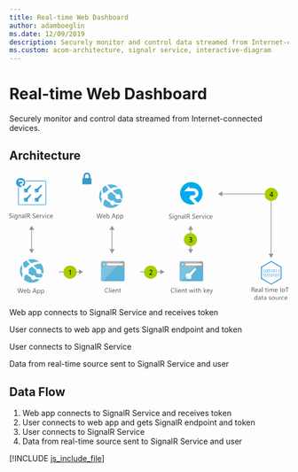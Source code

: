 ```yaml
---
title: Real-time Web Dashboard
author: adamboeglin
ms.date: 12/09/2019
description: Securely monitor and control data streamed from Internet-connected devices
ms.custom: acom-architecture, signalr service, interactive-diagram
---
```

# Real-time Web Dashboard

Securely monitor and control data streamed from Internet-connected devices.


## Architecture

<svg class="architecture-diagram" aria-labelledby="real-time-web-dashboard" height="271.56" viewbox="0 0 593.835 271.56" width="593.835" xmlns="https://www.w3.org/2000/svg" xmlns:xlink="https://www.w3.org/1999/xlink"><title id="real-time-web-dashboard">Real-time Web Dashboard</title><desc>Securely monitor and control data streamed from Internet-connected devices</desc><g data-name="Layer 2" id="Layer_2"><g data-name="Layer 1" id="Layer_1-2"><g><path d="M0,96.737V95.384a2.6,2.6,0,0,0,.557.369,4.528,4.528,0,0,0,.684.277,5.447,5.447,0,0,0,.721.174,4.027,4.027,0,0,0,.67.062,2.623,2.623,0,0,0,1.583-.393,1.476,1.476,0,0,0,.349-1.822,1.966,1.966,0,0,0-.482-.537,4.776,4.776,0,0,0-.728-.465q-.42-.222-.905-.468-.513-.26-.957-.526a4.127,4.127,0,0,1-.773-.588A2.449,2.449,0,0,1,.2,90.739,2.489,2.489,0,0,1,.307,88.62,2.524,2.524,0,0,1,1.08,87.8a3.489,3.489,0,0,1,1.09-.479,4.991,4.991,0,0,1,1.248-.157,4.775,4.775,0,0,1,2.111.349v1.292a3.828,3.828,0,0,0-2.229-.6,3.684,3.684,0,0,0-.752.079,2.125,2.125,0,0,0-.67.256A1.491,1.491,0,0,0,1.4,89a1.215,1.215,0,0,0-.184.684,1.4,1.4,0,0,0,.14.649,1.592,1.592,0,0,0,.413.5,4.1,4.1,0,0,0,.667.438q.393.212.905.465t1,.547a4.581,4.581,0,0,1,.828.636,2.848,2.848,0,0,1,.563.772,2.176,2.176,0,0,1,.208.971,2.459,2.459,0,0,1-.283,1.227,2.33,2.33,0,0,1-.766.817,3.341,3.341,0,0,1-1.111.455,6.091,6.091,0,0,1-1.326.14,5.469,5.469,0,0,1-.574-.038q-.341-.037-.7-.109a5.683,5.683,0,0,1-.673-.178A2.091,2.091,0,0,1,0,96.737Z" fill="#5b5b5b"></path><path d="M8.318,88.357a.708.708,0,0,1-.512-.205.692.692,0,0,1-.213-.52.72.72,0,0,1,.725-.731.724.724,0,0,1,.523.208.731.731,0,0,1,0,1.036A.72.72,0,0,1,8.318,88.357Zm.547,8.777H7.744v-7H8.865Z" fill="#5b5b5b"></path><path d="M17.109,96.573q0,3.855-3.691,3.855a4.959,4.959,0,0,1-2.27-.492V98.815a4.665,4.665,0,0,0,2.256.656q2.584,0,2.584-2.748v-.766h-.027a2.622,2.622,0,0,1-2.406,1.34,2.628,2.628,0,0,1-2.1-.933,3.728,3.728,0,0,1-.8-2.505,4.356,4.356,0,0,1,.858-2.837,2.866,2.866,0,0,1,2.349-1.053,2.28,2.28,0,0,1,2.1,1.135h.027v-.971h1.121Zm-1.121-2.6V92.937a2,2,0,0,0-.563-1.429,1.858,1.858,0,0,0-1.405-.595,1.948,1.948,0,0,0-1.627.755,3.374,3.374,0,0,0-.588,2.116,2.9,2.9,0,0,0,.564,1.87,1.822,1.822,0,0,0,1.494.7,1.95,1.95,0,0,0,1.534-.67A2.5,2.5,0,0,0,15.988,93.969Z" fill="#5b5b5b"></path><path d="M25.189,97.134H24.068V93.142q0-2.229-1.627-2.229a1.765,1.765,0,0,0-1.391.632,2.342,2.342,0,0,0-.551,1.6v3.992H19.379v-7H20.5V91.3h.027a2.528,2.528,0,0,1,2.3-1.326,2.144,2.144,0,0,1,1.758.742,3.306,3.306,0,0,1,.607,2.143Z" fill="#5b5b5b"></path><path d="M32.313,97.134H31.191V96.04h-.027A2.346,2.346,0,0,1,29.012,97.3a2.3,2.3,0,0,1-1.638-.554,1.917,1.917,0,0,1-.591-1.47q0-1.962,2.311-2.283l2.1-.294q0-1.784-1.441-1.784a3.444,3.444,0,0,0-2.283.861V90.626a4.335,4.335,0,0,1,2.379-.656q2.467,0,2.467,2.611Zm-1.121-3.541-1.687.232a2.736,2.736,0,0,0-1.176.386,1.113,1.113,0,0,0-.4.981,1.067,1.067,0,0,0,.365.837,1.415,1.415,0,0,0,.975.325,1.8,1.8,0,0,0,1.377-.584,2.088,2.088,0,0,0,.543-1.48Z" fill="#5b5b5b"></path><path d="M35.547,97.134H34.426V86.771h1.121Z" fill="#5b5b5b"></path><path d="M44.994,97.134H43.627l-1.641-2.748a6.081,6.081,0,0,0-.437-.653,2.518,2.518,0,0,0-.435-.441,1.507,1.507,0,0,0-.479-.25,1.971,1.971,0,0,0-.577-.079h-.943v4.17H37.967v-9.8h2.926a4.175,4.175,0,0,1,1.186.161,2.651,2.651,0,0,1,.943.489,2.272,2.272,0,0,1,.625.817,2.708,2.708,0,0,1,.227,1.145,2.757,2.757,0,0,1-.154.94,2.448,2.448,0,0,1-.437.762,2.661,2.661,0,0,1-.684.571,3.49,3.49,0,0,1-.9.366v.027a2.072,2.072,0,0,1,.427.25,2.381,2.381,0,0,1,.345.332,4.444,4.444,0,0,1,.325.434c.106.162.227.35.358.564ZM39.115,88.37v3.555h1.559a2.366,2.366,0,0,0,.8-.13,1.848,1.848,0,0,0,.632-.373,1.693,1.693,0,0,0,.418-.595,2,2,0,0,0,.15-.79,1.536,1.536,0,0,0-.51-1.227,2.187,2.187,0,0,0-1.473-.441Z" fill="#5b5b5b"></path><path d="M49.717,96.737V95.384a2.633,2.633,0,0,0,.558.369,4.487,4.487,0,0,0,.684.277,5.424,5.424,0,0,0,.722.174,4.018,4.018,0,0,0,.67.062,2.622,2.622,0,0,0,1.582-.393,1.473,1.473,0,0,0,.349-1.822,1.962,1.962,0,0,0-.481-.537,4.788,4.788,0,0,0-.729-.465q-.42-.222-.906-.468-.513-.26-.957-.526a4.143,4.143,0,0,1-.771-.588,2.452,2.452,0,0,1-.517-.728,2.475,2.475,0,0,1,.106-2.119A2.518,2.518,0,0,1,50.8,87.8a3.5,3.5,0,0,1,1.091-.479,4.977,4.977,0,0,1,1.247-.157,4.785,4.785,0,0,1,2.113.349v1.292a3.832,3.832,0,0,0-2.229-.6,3.669,3.669,0,0,0-.752.079,2.107,2.107,0,0,0-.67.256,1.481,1.481,0,0,0-.479.458,1.216,1.216,0,0,0-.186.684,1.4,1.4,0,0,0,.141.649,1.6,1.6,0,0,0,.414.5,4.088,4.088,0,0,0,.666.438q.393.212.906.465t1,.547a4.531,4.531,0,0,1,.826.636,2.811,2.811,0,0,1,.564.772,2.176,2.176,0,0,1,.209.971,2.469,2.469,0,0,1-.284,1.227,2.33,2.33,0,0,1-.766.817,3.344,3.344,0,0,1-1.11.455,6.1,6.1,0,0,1-1.326.14,5.437,5.437,0,0,1-.574-.038q-.343-.037-.7-.109a5.65,5.65,0,0,1-.674-.178A2.118,2.118,0,0,1,49.717,96.737Z" fill="#5b5b5b"></path><path d="M63.088,93.914H58.146a2.614,2.614,0,0,0,.629,1.8,2.167,2.167,0,0,0,1.654.636,3.441,3.441,0,0,0,2.174-.779v1.053a4.065,4.065,0,0,1-2.441.67,2.957,2.957,0,0,1-2.33-.954,3.9,3.9,0,0,1-.848-2.683A3.829,3.829,0,0,1,57.91,91a2.97,2.97,0,0,1,2.3-1.029,2.63,2.63,0,0,1,2.125.889,3.7,3.7,0,0,1,.752,2.468Zm-1.148-.95a2.277,2.277,0,0,0-.468-1.511,1.6,1.6,0,0,0-1.282-.54,1.809,1.809,0,0,0-1.346.567,2.571,2.571,0,0,0-.684,1.483Z" fill="#5b5b5b"></path><path d="M68.434,91.269a1.37,1.37,0,0,0-.848-.226,1.43,1.43,0,0,0-1.2.677,3.129,3.129,0,0,0-.482,1.846v3.568H64.783v-7H65.9v1.442h.027a2.451,2.451,0,0,1,.732-1.152,1.665,1.665,0,0,1,1.1-.414,1.823,1.823,0,0,1,.67.1Z" fill="#5b5b5b"></path><path d="M75.715,90.134l-2.789,7h-1.1l-2.652-7H70.4L72.18,95.22a4.488,4.488,0,0,1,.246.978h.027a4.687,4.687,0,0,1,.219-.95l1.859-5.113Z" fill="#5b5b5b"></path><path d="M77.492,88.357a.712.712,0,0,1-.514-.205.694.694,0,0,1-.211-.52.716.716,0,0,1,.725-.731.722.722,0,0,1,.522.208.729.729,0,0,1,0,1.036A.717.717,0,0,1,77.492,88.357Zm.547,8.777H76.918v-7h1.121Z" fill="#5b5b5b"></path><path d="M85.08,96.813a3.642,3.642,0,0,1-1.914.485,3.169,3.169,0,0,1-2.417-.974A3.528,3.528,0,0,1,79.83,93.8a3.884,3.884,0,0,1,.99-2.779,3.469,3.469,0,0,1,2.646-1.049,3.681,3.681,0,0,1,1.627.342V91.46a2.851,2.851,0,0,0-1.668-.547,2.255,2.255,0,0,0-1.761.769,2.918,2.918,0,0,0-.687,2.02,2.779,2.779,0,0,0,.646,1.941,2.227,2.227,0,0,0,1.733.711,2.81,2.81,0,0,0,1.723-.608Z" fill="#5b5b5b"></path><path d="M92.4,93.914H87.459a2.614,2.614,0,0,0,.629,1.8,2.167,2.167,0,0,0,1.654.636,3.441,3.441,0,0,0,2.174-.779v1.053a4.065,4.065,0,0,1-2.441.67,2.957,2.957,0,0,1-2.33-.954,3.9,3.9,0,0,1-.848-2.683A3.829,3.829,0,0,1,87.223,91a2.97,2.97,0,0,1,2.3-1.029,2.63,2.63,0,0,1,2.125.889,3.7,3.7,0,0,1,.752,2.468Zm-1.148-.95a2.277,2.277,0,0,0-.468-1.511,1.6,1.6,0,0,0-1.282-.54,1.809,1.809,0,0,0-1.346.567,2.571,2.571,0,0,0-.684,1.483Z" fill="#5b5b5b"></path></g><g><path d="M29.944,246.815l-2.769,9.8H25.829l-2.017-7.164a4.485,4.485,0,0,1-.157-1h-.027a5.084,5.084,0,0,1-.178.984l-2.03,7.178H20.087l-2.871-9.8H18.48l2.085,7.52a4.889,4.889,0,0,1,.164.984h.034a5.8,5.8,0,0,1,.212-.984l2.167-7.52h1.1l2.078,7.574a5.47,5.47,0,0,1,.164.916h.027a5.465,5.465,0,0,1,.185-.943l2-7.547Z" fill="#5b5b5b"></path><path d="M36.541,253.4H31.6a2.618,2.618,0,0,0,.629,1.8,2.168,2.168,0,0,0,1.654.636,3.441,3.441,0,0,0,2.174-.779v1.053a4.062,4.062,0,0,1-2.44.67,2.959,2.959,0,0,1-2.331-.954,3.9,3.9,0,0,1-.848-2.683,3.825,3.825,0,0,1,.927-2.663,2.968,2.968,0,0,1,2.3-1.029,2.633,2.633,0,0,1,2.126.889,3.707,3.707,0,0,1,.752,2.468Zm-1.148-.95a2.278,2.278,0,0,0-.469-1.511,1.594,1.594,0,0,0-1.281-.54,1.809,1.809,0,0,0-1.347.567,2.577,2.577,0,0,0-.684,1.483Z" fill="#5b5b5b"></path><path d="M39.385,255.607h-.027v1.012H38.236V246.255h1.121v4.594h.027a2.65,2.65,0,0,1,2.42-1.395,2.568,2.568,0,0,1,2.109.94,3.883,3.883,0,0,1,.762,2.519,4.34,4.34,0,0,1-.854,2.813,2.844,2.844,0,0,1-2.338,1.056A2.3,2.3,0,0,1,39.385,255.607Zm-.027-2.823v.978a2.078,2.078,0,0,0,.564,1.473,2.011,2.011,0,0,0,3.027-.174,3.57,3.57,0,0,0,.578-2.167,2.82,2.82,0,0,0-.54-1.832,1.788,1.788,0,0,0-1.463-.663,1.986,1.986,0,0,0-1.572.68A2.5,2.5,0,0,0,39.357,252.783Z" fill="#5b5b5b"></path><path d="M58.04,256.618H56.769l-1.039-2.748H51.573l-.978,2.748H49.317l3.76-9.8h1.189Zm-2.687-3.78-1.538-4.177a4,4,0,0,1-.15-.656h-.027a3.755,3.755,0,0,1-.157.656l-1.524,4.177Z" fill="#5b5b5b"></path><path d="M60.48,255.607h-.027v4.231H59.332v-10.22h1.121v1.23h.027a2.65,2.65,0,0,1,2.42-1.395,2.564,2.564,0,0,1,2.112.94,3.893,3.893,0,0,1,.759,2.519,4.34,4.34,0,0,1-.854,2.813,2.844,2.844,0,0,1-2.338,1.056A2.342,2.342,0,0,1,60.48,255.607Zm-.027-2.823v.978a2.078,2.078,0,0,0,.564,1.473,2.011,2.011,0,0,0,3.027-.174,3.57,3.57,0,0,0,.578-2.167,2.82,2.82,0,0,0-.54-1.832,1.788,1.788,0,0,0-1.463-.663,1.986,1.986,0,0,0-1.572.68A2.5,2.5,0,0,0,60.453,252.783Z" fill="#5b5b5b"></path><path d="M68.711,255.607h-.027v4.231H67.563v-10.22h1.121v1.23h.027a2.65,2.65,0,0,1,2.42-1.395,2.564,2.564,0,0,1,2.112.94A3.893,3.893,0,0,1,74,252.913a4.34,4.34,0,0,1-.854,2.813,2.844,2.844,0,0,1-2.338,1.056A2.342,2.342,0,0,1,68.711,255.607Zm-.027-2.823v.978a2.078,2.078,0,0,0,.564,1.473,2.011,2.011,0,0,0,3.027-.174,3.57,3.57,0,0,0,.578-2.167,2.82,2.82,0,0,0-.54-1.832,1.788,1.788,0,0,0-1.463-.663,1.986,1.986,0,0,0-1.572.68A2.5,2.5,0,0,0,68.684,252.783Z" fill="#5b5b5b"></path></g><g><rect fill="#969696" height="44.201" width="1.5" x="46.632" y="120.589"></rect><polygon fill="#969696" points="52.618 163.258 47.382 172.325 42.146 163.258 52.618 163.258"></polygon><polygon fill="#969696" points="52.618 122.121 47.382 113.054 42.146 122.121 52.618 122.121"></polygon></g><g><rect fill="#969696" height="44.201" width="1.5" x="217.632" y="120.589"></rect><polygon fill="#969696" points="223.618 163.258 218.382 172.325 213.146 163.258 223.618 163.258"></polygon><polygon fill="#969696" points="223.618 122.121 218.382 113.054 213.146 122.121 223.618 122.121"></polygon></g><g><rect fill="#969696" height="44.201" width="1.5" x="384.632" y="120.589"></rect><polygon fill="#969696" points="390.618 163.258 385.382 172.325 380.146 163.258 390.618 163.258"></polygon><polygon fill="#969696" points="390.618 122.121 385.382 113.054 380.146 122.121 390.618 122.121"></polygon></g><g><polygon fill="#969696" points="557.151 174.694 555.651 174.694 555.651 46.44 451.281 46.44 451.281 44.94 557.151 44.94 557.151 174.694"></polygon><polygon fill="#969696" points="452.813 50.925 443.747 45.69 452.813 40.454 452.813 50.925"></polygon><polygon fill="#969696" points="551.166 173.162 556.401 182.229 561.638 173.162 551.166 173.162"></polygon></g><g><rect fill="#969696" height="1.5" width="44.201" x="278.281" y="210.94"></rect><polygon fill="#969696" points="320.95 216.925 330.018 211.69 320.95 206.454 320.95 216.925"></polygon></g><g><rect fill="#969696" height="1.5" width="44.201" x="105.281" y="210.94"></rect><polygon fill="#969696" points="147.95 216.925 157.018 211.69 147.95 206.454 147.95 216.925"></polygon></g><g><g><path d="M76.011,17.5H35.092c.185.462.277.925.416,1.387H76.057a.927.927,0,0,1,.925.925V67.018a.927.927,0,0,1-.925.925H21.037a.927.927,0,0,1-.925-.925V32.526c-.462-.185-.925-.37-1.387-.6V67.018a2.318,2.318,0,0,0,2.312,2.312H76.011a2.318,2.318,0,0,0,2.312-2.312V19.811A2.289,2.289,0,0,0,76.011,17.5Z" fill="#389bd5"></path><path d="M36.433,54.072H32.272a1.125,1.125,0,0,0-1.11,1.11v5.872a1.125,1.125,0,0,0,1.11,1.11h5.872a1.125,1.125,0,0,0,1.11-1.11v-5.04h.971l1.2-1.295-.092-1.711.416-.416,1.48.046.832-.786.046-1.48,1.017-1.11,1.248-.046V46.4H44.062Zm-3.052,6.843a.971.971,0,1,1,.971-.971A.948.948,0,0,1,33.382,60.914Z" fill="#389bd5"></path><path d="M59.366,54.072H55.2a1.125,1.125,0,0,0-1.11,1.11v5.872a1.125,1.125,0,0,0,1.11,1.11h5.872a1.125,1.125,0,0,0,1.11-1.11v-5.04h.971l1.2-1.295-.092-1.711.416-.416,1.48.046.832-.786.046-1.48,1.017-1.11,1.248-.046V46.4H66.995Zm-3.052,6.843a.971.971,0,1,1,.971-.971A.948.948,0,0,1,56.314,60.914Z" fill="#389bd5"></path><path d="M36.433,34.375H32.272a1.125,1.125,0,0,0-1.11,1.11v5.872a1.125,1.125,0,0,0,1.11,1.11h5.872a1.125,1.125,0,0,0,1.11-1.11v-5.04h.971l1.2-1.295-.092-1.711.416-.416,1.48.046.832-.786.046-1.48,1.017-1.11,1.248-.046V26.7H44.062Zm-3.052,6.843a.971.971,0,1,1,.971-.971A.948.948,0,0,1,33.382,41.218Z" fill="#389bd5"></path><path d="M59.366,34.375H55.2a1.125,1.125,0,0,0-1.11,1.11v5.872a1.125,1.125,0,0,0,1.11,1.11h5.872a1.125,1.125,0,0,0,1.11-1.11v-5.04h.971l1.2-1.295-.092-1.711.416-.416,1.48.046.832-.786.046-1.48,1.017-1.11,1.248-.046V26.7H66.995Zm-3.052,6.843a.971.971,0,1,1,.971-.971A.948.948,0,0,1,56.314,41.218Z" fill="#389bd5"></path></g><path d="M23.487,23.325h2.682a1.727,1.727,0,0,0,1.9-1.9,1.9,1.9,0,0,0-1.9-1.9H17.847l4.439-4.624v2.034h3.93a4.485,4.485,0,0,1,0,8.97l3.7,3.606a9.851,9.851,0,0,0,4.115-8,9.966,9.966,0,0,0-9.941-9.848,9.848,9.848,0,1,0,0,19.7,9.957,9.957,0,0,0,3.144-.509l-4.808-4.993Z" fill="#389bd5"></path></g><path d="M62.824,229.461a24.995,24.995,0,1,1,4.656-35.03,24.9,24.9,0,0,1-4.656,35.03" fill="#59b4d9"></path><path d="M58.231,214a5.385,5.385,0,0,0,7.541,1c.123-.094.218-.208.33-.309,2.409,1.7,4.082,2.817,5.025,3.459a21.566,21.566,0,0,0,.67-2.142c-1-.741-2.343-1.778-4.29-3.356a5.34,5.34,0,0,0-7.666-6.548c-2.546-2.284-5.343-4.9-8.293-7.833,9.165-4.929,15.676-4.207,15.676-4.207a25.109,25.109,0,0,0-3.606-3.7,26.627,26.627,0,0,0-16.729,3.119l0,0h0q-3.429-3.589-6.983-7.712a23.264,23.264,0,0,0-3.312,1.347,53.84,53.84,0,0,0,6.754,8.565h0l.017.017a46.293,46.293,0,0,0-6.944,6.015c-.29.309-.569.62-.842.931a7.546,7.546,0,0,0-4.117.282A18.265,18.265,0,0,1,29.735,192.1a26.353,26.353,0,0,0-2.692,3.267,16.016,16.016,0,0,0,.985,10.1,7.538,7.538,0,0,0-.005,9.153,7.743,7.743,0,0,0,.559.645,37.87,37.87,0,0,0-1.46,8.761c.237.322.237.582.472.9a25.375,25.375,0,0,0,4.16,4.008,27.556,27.556,0,0,1,1.714-11.372,7.507,7.507,0,0,0,3.483-.566c.64.563,1.31,1.132,2.025,1.711a41.672,41.672,0,0,0,7.285,4.643,4.941,4.941,0,0,0,7.951,4.437,4.918,4.918,0,0,0,1.108-1.216,44.6,44.6,0,0,0,9.806,1.019c.386,0,2.177-2.436,3.2-3.946a26.373,26.373,0,0,1-12.3-.84,4.913,4.913,0,0,0-7.516-3.113,46.853,46.853,0,0,1-6.758-4.49q-.707-.559-1.359-1.118a7.578,7.578,0,0,0,.318-7.55c.286-.286.567-.573.871-.857a54.887,54.887,0,0,1,6.519-5.274c-.082-.076-.156-.156-.236-.233.081.075.157.152.239.227h0c3.121,2.886,6.43,5.621,9.564,8.065A5.348,5.348,0,0,0,58.231,214Z" fill="#fff"></path><g><path d="M198.238,87.606l-2.769,9.8h-1.347l-2.017-7.164a4.429,4.429,0,0,1-.157-1h-.027a5.084,5.084,0,0,1-.178.984l-2.03,7.178h-1.333l-2.871-9.8h1.265l2.085,7.52a5.03,5.03,0,0,1,.164.984h.034a5.709,5.709,0,0,1,.212-.984l2.167-7.52h1.1l2.078,7.574a5.677,5.677,0,0,1,.164.916h.027a5.465,5.465,0,0,1,.185-.943l2-7.547Z" fill="#5b5b5b"></path><path d="M204.835,94.189h-4.942a2.614,2.614,0,0,0,.629,1.8,2.167,2.167,0,0,0,1.654.636,3.441,3.441,0,0,0,2.174-.779V96.9a4.062,4.062,0,0,1-2.44.67,2.957,2.957,0,0,1-2.331-.954,3.9,3.9,0,0,1-.848-2.683,3.829,3.829,0,0,1,.926-2.663,2.971,2.971,0,0,1,2.3-1.029,2.632,2.632,0,0,1,2.126.889,3.707,3.707,0,0,1,.752,2.468Zm-1.148-.95a2.288,2.288,0,0,0-.468-1.511,1.6,1.6,0,0,0-1.282-.54,1.811,1.811,0,0,0-1.347.567,2.571,2.571,0,0,0-.684,1.483Z" fill="#5b5b5b"></path><path d="M207.679,96.4h-.027v1.012H206.53V87.045h1.121v4.594h.027a2.652,2.652,0,0,1,2.42-1.395,2.565,2.565,0,0,1,2.108.94,3.877,3.877,0,0,1,.763,2.519,4.34,4.34,0,0,1-.854,2.813,2.847,2.847,0,0,1-2.338,1.056A2.3,2.3,0,0,1,207.679,96.4Zm-.027-2.823v.978a2.085,2.085,0,0,0,.563,1.473,2.013,2.013,0,0,0,3.029-.174,3.577,3.577,0,0,0,.577-2.167,2.826,2.826,0,0,0-.54-1.832,1.788,1.788,0,0,0-1.463-.663,1.985,1.985,0,0,0-1.572.68A2.5,2.5,0,0,0,207.651,93.574Z" fill="#5b5b5b"></path><path d="M226.334,97.409h-1.271l-1.039-2.748h-4.156l-.978,2.748h-1.278l3.76-9.8h1.189Zm-2.687-3.78-1.538-4.177a3.9,3.9,0,0,1-.15-.656h-.027a3.669,3.669,0,0,1-.157.656l-1.524,4.177Z" fill="#5b5b5b"></path><path d="M228.774,96.4h-.027v4.231h-1.121V90.409h1.121v1.23h.027a2.652,2.652,0,0,1,2.42-1.395,2.564,2.564,0,0,1,2.112.94,3.893,3.893,0,0,1,.759,2.519,4.34,4.34,0,0,1-.854,2.813,2.847,2.847,0,0,1-2.338,1.056A2.342,2.342,0,0,1,228.774,96.4Zm-.027-2.823v.978a2.085,2.085,0,0,0,.563,1.473,2.013,2.013,0,0,0,3.029-.174,3.577,3.577,0,0,0,.577-2.167,2.826,2.826,0,0,0-.54-1.832,1.788,1.788,0,0,0-1.463-.663,1.985,1.985,0,0,0-1.572.68A2.5,2.5,0,0,0,228.747,93.574Z" fill="#5b5b5b"></path><path d="M237,96.4h-.027v4.231h-1.121V90.409h1.121v1.23H237a2.652,2.652,0,0,1,2.42-1.395,2.564,2.564,0,0,1,2.112.94A3.893,3.893,0,0,1,242.3,93.7a4.34,4.34,0,0,1-.854,2.813,2.847,2.847,0,0,1-2.338,1.056A2.342,2.342,0,0,1,237,96.4Zm-.027-2.823v.978a2.085,2.085,0,0,0,.563,1.473,2.013,2.013,0,0,0,3.029-.174,3.577,3.577,0,0,0,.577-2.167,2.826,2.826,0,0,0-.54-1.832,1.788,1.788,0,0,0-1.463-.663,1.985,1.985,0,0,0-1.572.68A2.5,2.5,0,0,0,236.978,93.574Z" fill="#5b5b5b"></path></g><path d="M231.117,70.252a24.995,24.995,0,1,1,4.656-35.03,24.9,24.9,0,0,1-4.656,35.03" fill="#59b4d9"></path><path d="M226.524,54.791a5.385,5.385,0,0,0,7.541,1c.123-.094.218-.208.33-.309,2.409,1.7,4.082,2.817,5.025,3.459a21.566,21.566,0,0,0,.67-2.142c-1-.741-2.343-1.778-4.29-3.356a5.34,5.34,0,0,0-7.666-6.548c-2.546-2.284-5.343-4.9-8.293-7.833,9.165-4.929,15.676-4.207,15.676-4.207a25.109,25.109,0,0,0-3.606-3.7,26.627,26.627,0,0,0-16.729,3.119l0,0h0q-3.429-3.589-6.983-7.712a23.264,23.264,0,0,0-3.312,1.347,53.84,53.84,0,0,0,6.754,8.565h0l.017.017a46.293,46.293,0,0,0-6.944,6.015c-.29.309-.569.62-.842.931a7.546,7.546,0,0,0-4.117.282,18.265,18.265,0,0,1-1.724-10.832,26.353,26.353,0,0,0-2.692,3.267,16.016,16.016,0,0,0,.985,10.1,7.538,7.538,0,0,0-.005,9.153,7.743,7.743,0,0,0,.559.645,37.87,37.87,0,0,0-1.46,8.761c.237.322.237.582.472.9a25.375,25.375,0,0,0,4.16,4.008,27.556,27.556,0,0,1,1.714-11.372,7.507,7.507,0,0,0,3.483-.566c.64.563,1.31,1.132,2.025,1.711a41.672,41.672,0,0,0,7.285,4.643,4.941,4.941,0,0,0,7.951,4.437,4.918,4.918,0,0,0,1.108-1.216,44.6,44.6,0,0,0,9.806,1.019c.386,0,2.177-2.436,3.2-3.946a26.373,26.373,0,0,1-12.3-.84,4.913,4.913,0,0,0-7.516-3.113,46.853,46.853,0,0,1-6.758-4.49q-.707-.559-1.359-1.118a7.578,7.578,0,0,0,.318-7.55c.286-.286.567-.573.871-.857a54.887,54.887,0,0,1,6.519-5.274c-.082-.076-.156-.156-.236-.233.081.075.157.152.239.227h0c3.121,2.886,6.43,5.621,9.564,8.065A5.348,5.348,0,0,0,226.524,54.791Z" fill="#fff"></path><path d="M173.677,12.053H172.4V7.807a8.006,8.006,0,0,0-2-5.32h0c-.047-.051-.088-.108-.134-.159a7.163,7.163,0,0,0-10.57,0,8.006,8.006,0,0,0-2.132,5.478v4.248H156.3a.957.957,0,0,0-.958.958v8.628h0v2.6a.958.958,0,0,0,.958.958h17.378a.958.958,0,0,0,.958-.958V13.012A.958.958,0,0,0,173.677,12.053Zm-4.8,0h-7.788V7.807a4.48,4.48,0,0,1,1.181-3.072,3.644,3.644,0,0,1,5.425,0,4.386,4.386,0,0,1,.465.6h0a4.545,4.545,0,0,1,.717,2.468v4.249Z" fill="#3999c6"></path><g><path d="M194.881,229.56a2.007,2.007,0,0,0,2.007,2.007h45.986a2.007,2.007,0,0,0,2.007-2.007V198.231h-50Z" fill="#59b4d9"></path><path d="M242.874,188.933H196.888a2.006,2.006,0,0,0-2.007,2.007v10.627h50V190.94a2.007,2.007,0,0,0-2.007-2.007" fill="#a0a1a2"></path><g opacity="0.2" style="isolation: isolate"><path d="M196.895,188.933a2.007,2.007,0,0,0-2.007,2.007v38.62a2.008,2.008,0,0,0,2.007,2.007h2.188L238.5,188.933Z" fill="#fff"></path></g><rect fill="#fff" height="3.942" width="33.671" x="207.738" y="193.712"></rect><path d="M206.191,195.616a4.878,4.878,0,1,1-4.878-4.879,4.879,4.879,0,0,1,4.878,4.879" fill="#59b4d9"></path><polygon fill="#fff" points="200.797 196.165 203.01 198.501 201.809 198.501 198.85 195.683 201.798 192.865 202.996 192.865 200.797 195.187 206.19 195.187 206.19 196.165 200.797 196.165"></polygon></g><g><path d="M362.034,229.647a2.007,2.007,0,0,0,2.007,2.007h45.986a2.007,2.007,0,0,0,2.007-2.007V198.318h-50Z" fill="#59b4d9"></path><path d="M410.027,189.02H364.041a2.006,2.006,0,0,0-2.007,2.007v10.627h50V191.027a2.007,2.007,0,0,0-2.007-2.007" fill="#a0a1a2"></path><g opacity="0.2" style="isolation: isolate"><path d="M364.048,189.02a2.007,2.007,0,0,0-2.007,2.007v38.62a2.008,2.008,0,0,0,2.007,2.007h2.188l39.418-42.634Z" fill="#fff"></path></g><rect fill="#fff" height="3.942" width="33.671" x="374.891" y="193.799"></rect><path d="M373.344,195.7a4.878,4.878,0,1,1-4.878-4.879,4.879,4.879,0,0,1,4.878,4.879" fill="#59b4d9"></path><polygon fill="#fff" points="367.95 196.252 370.163 198.588 368.962 198.588 366.003 195.77 368.951 192.952 370.149 192.952 367.95 195.274 373.343 195.274 373.343 196.252 367.95 196.252"></polygon></g><g><path d="M210.119,255.519a5.749,5.749,0,0,1-2.707.574,4.364,4.364,0,0,1-3.35-1.347,4.968,4.968,0,0,1-1.258-3.534,5.208,5.208,0,0,1,1.414-3.8,4.8,4.8,0,0,1,3.59-1.449,5.753,5.753,0,0,1,2.311.4v1.224a4.685,4.685,0,0,0-2.324-.588,3.567,3.567,0,0,0-2.738,1.128,4.25,4.25,0,0,0-1.049,3.015,4.041,4.041,0,0,0,.98,2.854,3.339,3.339,0,0,0,2.574,1.063,4.83,4.83,0,0,0,2.557-.656Z" fill="#5b5b5b"></path><path d="M213.086,255.929h-1.121V245.566h1.121Z" fill="#5b5b5b"></path><path d="M215.93,247.152a.712.712,0,0,1-.514-.205.694.694,0,0,1-.211-.52.716.716,0,0,1,.725-.731.722.722,0,0,1,.522.208.729.729,0,0,1,0,1.036A.717.717,0,0,1,215.93,247.152Zm.547,8.777h-1.121v-7h1.121Z" fill="#5b5b5b"></path><path d="M224.371,252.71H219.43a2.614,2.614,0,0,0,.629,1.8,2.167,2.167,0,0,0,1.654.636,3.441,3.441,0,0,0,2.174-.779v1.053a4.065,4.065,0,0,1-2.441.67,2.957,2.957,0,0,1-2.33-.954,3.9,3.9,0,0,1-.848-2.683,3.829,3.829,0,0,1,.926-2.663,2.97,2.97,0,0,1,2.3-1.029,2.63,2.63,0,0,1,2.125.889,3.7,3.7,0,0,1,.752,2.468Zm-1.148-.95a2.277,2.277,0,0,0-.468-1.511,1.6,1.6,0,0,0-1.282-.54,1.809,1.809,0,0,0-1.346.567,2.571,2.571,0,0,0-.684,1.483Z" fill="#5b5b5b"></path><path d="M231.877,255.929h-1.121v-3.992q0-2.229-1.627-2.229a1.765,1.765,0,0,0-1.391.632,2.342,2.342,0,0,0-.551,1.6v3.992h-1.121v-7h1.121v1.162h.027a2.528,2.528,0,0,1,2.3-1.326,2.144,2.144,0,0,1,1.758.742,3.306,3.306,0,0,1,.607,2.143Z" fill="#5b5b5b"></path><path d="M237.236,255.861a2.155,2.155,0,0,1-1.045.219q-1.84,0-1.84-2.051v-4.143h-1.2v-.957h1.2V247.22l1.121-.362v2.071h1.764v.957h-1.764v3.944a1.631,1.631,0,0,0,.24,1,.954.954,0,0,0,.793.3,1.177,1.177,0,0,0,.73-.232Z" fill="#5b5b5b"></path></g><g><path d="M350.809,255.519a5.749,5.749,0,0,1-2.707.574,4.365,4.365,0,0,1-3.35-1.347,4.972,4.972,0,0,1-1.258-3.534,5.209,5.209,0,0,1,1.416-3.8,4.8,4.8,0,0,1,3.588-1.449,5.75,5.75,0,0,1,2.311.4v1.224a4.682,4.682,0,0,0-2.324-.588,3.566,3.566,0,0,0-2.737,1.128,4.247,4.247,0,0,0-1.05,3.015,4.042,4.042,0,0,0,.981,2.854,3.337,3.337,0,0,0,2.573,1.063,4.828,4.828,0,0,0,2.557-.656Z" fill="#5b5b5b"></path><path d="M353.775,255.929h-1.121V245.566h1.121Z" fill="#5b5b5b"></path><path d="M356.619,247.152a.708.708,0,0,1-.512-.205.692.692,0,0,1-.213-.52.72.72,0,0,1,.725-.731.724.724,0,0,1,.523.208.731.731,0,0,1,0,1.036A.72.72,0,0,1,356.619,247.152Zm.547,8.777h-1.121v-7h1.121Z" fill="#5b5b5b"></path><path d="M365.063,252.71h-4.943a2.623,2.623,0,0,0,.629,1.8,2.17,2.17,0,0,0,1.654.636,3.437,3.437,0,0,0,2.174-.779v1.053a4.059,4.059,0,0,1-2.439.67,2.961,2.961,0,0,1-2.332-.954,3.907,3.907,0,0,1-.848-2.683,3.825,3.825,0,0,1,.927-2.663,2.968,2.968,0,0,1,2.3-1.029,2.635,2.635,0,0,1,2.127.889,3.707,3.707,0,0,1,.752,2.468Zm-1.148-.95a2.283,2.283,0,0,0-.469-1.511,1.6,1.6,0,0,0-1.281-.54,1.811,1.811,0,0,0-1.348.567,2.577,2.577,0,0,0-.684,1.483Z" fill="#5b5b5b"></path><path d="M372.568,255.929h-1.121v-3.992q0-2.229-1.627-2.229a1.765,1.765,0,0,0-1.392.632,2.342,2.342,0,0,0-.55,1.6v3.992h-1.121v-7h1.121v1.162h.027a2.525,2.525,0,0,1,2.3-1.326,2.139,2.139,0,0,1,1.756.742,3.3,3.3,0,0,1,.609,2.143Z" fill="#5b5b5b"></path><path d="M377.928,255.861a2.163,2.163,0,0,1-1.047.219q-1.838,0-1.838-2.051v-4.143h-1.2v-.957h1.2V247.22l1.121-.362v2.071h1.764v.957h-1.764v3.944a1.639,1.639,0,0,0,.238,1,.955.955,0,0,0,.793.3,1.181,1.181,0,0,0,.732-.232Z" fill="#5b5b5b"></path><path d="M392.078,248.929l-2.1,7h-1.162l-1.441-5.011a3.217,3.217,0,0,1-.109-.649h-.027a3.078,3.078,0,0,1-.145.636l-1.564,5.024h-1.121l-2.119-7h1.176l1.449,5.264a3.247,3.247,0,0,1,.1.629h.055a2.942,2.942,0,0,1,.123-.643l1.613-5.25h1.025l1.449,5.277a3.812,3.812,0,0,1,.1.629h.055a2.96,2.96,0,0,1,.117-.629l1.422-5.277Z" fill="#5b5b5b"></path><path d="M393.951,247.152a.712.712,0,0,1-.514-.205.694.694,0,0,1-.211-.52.716.716,0,0,1,.725-.731.722.722,0,0,1,.522.208.729.729,0,0,1,0,1.036A.717.717,0,0,1,393.951,247.152Zm.547,8.777h-1.121v-7H394.5Z" fill="#5b5b5b"></path><path d="M400.014,255.861a2.155,2.155,0,0,1-1.045.219q-1.84,0-1.84-2.051v-4.143h-1.2v-.957h1.2V247.22l1.121-.362v2.071h1.764v.957H398.25v3.944a1.631,1.631,0,0,0,.24,1,.954.954,0,0,0,.793.3,1.177,1.177,0,0,0,.73-.232Z" fill="#5b5b5b"></path><path d="M407.322,255.929H406.2V251.9q0-2.188-1.627-2.187a1.773,1.773,0,0,0-1.381.632,2.355,2.355,0,0,0-.561,1.624v3.965h-1.121V245.566h1.121v4.525h.027a2.544,2.544,0,0,1,2.3-1.326q2.364,0,2.365,2.851Z" fill="#5b5b5b"></path><path d="M419.08,255.929h-1.572l-3.09-3.363h-.027v3.363H413.27V245.566h1.121v6.569h.027l2.939-3.206h1.469l-3.246,3.377Z" fill="#5b5b5b"></path><path d="M425.574,252.71h-4.943a2.623,2.623,0,0,0,.629,1.8,2.17,2.17,0,0,0,1.654.636,3.437,3.437,0,0,0,2.174-.779v1.053a4.059,4.059,0,0,1-2.439.67,2.961,2.961,0,0,1-2.332-.954,3.907,3.907,0,0,1-.848-2.683,3.825,3.825,0,0,1,.927-2.663,2.968,2.968,0,0,1,2.3-1.029,2.635,2.635,0,0,1,2.127.889,3.707,3.707,0,0,1,.752,2.468Zm-1.148-.95a2.283,2.283,0,0,0-.469-1.511,1.6,1.6,0,0,0-1.281-.54,1.811,1.811,0,0,0-1.348.567,2.577,2.577,0,0,0-.684,1.483Z" fill="#5b5b5b"></path><path d="M432.84,248.929l-3.219,8.121q-.861,2.174-2.42,2.174a2.578,2.578,0,0,1-.732-.089v-1a2.083,2.083,0,0,0,.664.123,1.375,1.375,0,0,0,1.271-1.012l.561-1.326-2.734-6.986h1.244l1.893,5.387q.035.1.145.533h.041q.034-.164.137-.52l1.988-5.4Z" fill="#5b5b5b"></path></g><g><path d="M522.133,254.6h-1.367l-1.641-2.748a6.081,6.081,0,0,0-.437-.653,2.515,2.515,0,0,0-.434-.441,1.517,1.517,0,0,0-.479-.25,1.983,1.983,0,0,0-.578-.079h-.943v4.17h-1.148v-9.8h2.926a4.17,4.17,0,0,1,1.186.161,2.635,2.635,0,0,1,.943.489,2.263,2.263,0,0,1,.626.817,2.983,2.983,0,0,1,.071,2.085,2.429,2.429,0,0,1-.437.762,2.628,2.628,0,0,1-.684.571,3.476,3.476,0,0,1-.9.366v.027a2.08,2.08,0,0,1,.428.25,2.381,2.381,0,0,1,.345.332,4.444,4.444,0,0,1,.325.434c.106.162.227.35.358.564Zm-5.879-8.764v3.555h1.559a2.372,2.372,0,0,0,.8-.13,1.848,1.848,0,0,0,.632-.373,1.691,1.691,0,0,0,.417-.595,2,2,0,0,0,.15-.79,1.536,1.536,0,0,0-.51-1.227,2.185,2.185,0,0,0-1.473-.441Z" fill="#5b5b5b"></path><path d="M528.565,251.376h-4.942a2.614,2.614,0,0,0,.629,1.8,2.167,2.167,0,0,0,1.654.636,3.441,3.441,0,0,0,2.174-.779v1.053a4.062,4.062,0,0,1-2.44.67,2.957,2.957,0,0,1-2.331-.954,3.9,3.9,0,0,1-.848-2.683,3.829,3.829,0,0,1,.926-2.663,2.971,2.971,0,0,1,2.3-1.029,2.632,2.632,0,0,1,2.126.889,3.707,3.707,0,0,1,.752,2.468Zm-1.148-.95a2.288,2.288,0,0,0-.468-1.511,1.6,1.6,0,0,0-1.282-.54,1.811,1.811,0,0,0-1.347.567,2.571,2.571,0,0,0-.684,1.483Z" fill="#5b5b5b"></path><path d="M535.271,254.6H534.15V253.5h-.027a2.348,2.348,0,0,1-2.153,1.258,2.3,2.3,0,0,1-1.638-.554,1.92,1.92,0,0,1-.591-1.47q0-1.962,2.311-2.283l2.1-.294q0-1.784-1.442-1.784a3.446,3.446,0,0,0-2.283.861v-1.148a4.34,4.34,0,0,1,2.379-.656q2.468,0,2.468,2.611Zm-1.121-3.541-1.688.232a2.741,2.741,0,0,0-1.176.386,1.113,1.113,0,0,0-.4.981,1.068,1.068,0,0,0,.366.837,1.412,1.412,0,0,0,.974.325,1.8,1.8,0,0,0,1.378-.584,2.092,2.092,0,0,0,.543-1.48Z" fill="#5b5b5b"></path><path d="M538.5,254.6h-1.121V244.232H538.5Z" fill="#5b5b5b"></path><path d="M547.856,254.527a2.161,2.161,0,0,1-1.046.219q-1.84,0-1.839-2.051v-4.143h-1.2V247.6h1.2v-1.709l1.121-.362V247.6h1.764v.957h-1.764V252.5a1.631,1.631,0,0,0,.239,1,.954.954,0,0,0,.793.3,1.18,1.18,0,0,0,.731-.232Z" fill="#5b5b5b"></path><path d="M549.928,245.818a.71.71,0,0,1-.513-.205.691.691,0,0,1-.212-.52.718.718,0,0,1,.725-.731.726.726,0,0,1,.523.208.731.731,0,0,1,0,1.036A.721.721,0,0,1,549.928,245.818Zm.547,8.777h-1.121v-7h1.121Z" fill="#5b5b5b"></path><path d="M562.684,254.6h-1.121v-4.02a3.023,3.023,0,0,0-.359-1.682,1.359,1.359,0,0,0-1.206-.52,1.492,1.492,0,0,0-1.22.656,2.5,2.5,0,0,0-.5,1.572V254.6h-1.121V250.44q0-2.065-1.593-2.064a1.474,1.474,0,0,0-1.217.619,2.556,2.556,0,0,0-.479,1.61V254.6h-1.121v-7h1.121V248.7h.027a2.377,2.377,0,0,1,2.174-1.271,2.022,2.022,0,0,1,1.982,1.449,2.5,2.5,0,0,1,2.324-1.449q2.31,0,2.311,2.851Z" fill="#5b5b5b"></path><path d="M570.429,251.376h-4.942a2.614,2.614,0,0,0,.629,1.8,2.167,2.167,0,0,0,1.654.636,3.441,3.441,0,0,0,2.174-.779v1.053a4.062,4.062,0,0,1-2.44.67,2.957,2.957,0,0,1-2.331-.954,3.9,3.9,0,0,1-.848-2.683,3.829,3.829,0,0,1,.926-2.663,2.971,2.971,0,0,1,2.3-1.029,2.632,2.632,0,0,1,2.126.889,3.707,3.707,0,0,1,.752,2.468Zm-1.148-.95a2.288,2.288,0,0,0-.468-1.511,1.6,1.6,0,0,0-1.282-.54,1.811,1.811,0,0,0-1.347.567,2.571,2.571,0,0,0-.684,1.483Z" fill="#5b5b5b"></path><path d="M577.258,254.6h-1.148v-9.8h1.148Z" fill="#5b5b5b"></path><path d="M582.61,254.76a3.246,3.246,0,0,1-2.478-.981,3.631,3.631,0,0,1-.927-2.6,3.785,3.785,0,0,1,.964-2.755,3.466,3.466,0,0,1,2.6-.991,3.141,3.141,0,0,1,2.444.964,3.825,3.825,0,0,1,.878,2.673,3.762,3.762,0,0,1-.946,2.683A3.319,3.319,0,0,1,582.61,254.76Zm.082-6.385a2.133,2.133,0,0,0-1.709.735,3.02,3.02,0,0,0-.629,2.027,2.854,2.854,0,0,0,.636,1.962,2.161,2.161,0,0,0,1.7.718,2.048,2.048,0,0,0,1.671-.7,3.05,3.05,0,0,0,.585-2,3.1,3.1,0,0,0-.585-2.023A2.038,2.038,0,0,0,582.692,248.375Z" fill="#5b5b5b"></path><path d="M593.835,245.832H591V254.6h-1.148v-8.764h-2.823v-1.039h6.8Z" fill="#5b5b5b"></path><path d="M527.178,271.4h-1.121v-1.189h-.027a2.589,2.589,0,0,1-2.406,1.354,2.617,2.617,0,0,1-2.109-.94,3.861,3.861,0,0,1-.789-2.56,4.191,4.191,0,0,1,.875-2.782,2.885,2.885,0,0,1,2.331-1.046,2.244,2.244,0,0,1,2.1,1.135h.027v-4.334h1.121Zm-1.121-3.165V267.2a2.006,2.006,0,0,0-.561-1.436,1.88,1.88,0,0,0-1.422-.588,1.935,1.935,0,0,0-1.613.752,3.291,3.291,0,0,0-.588,2.078,2.958,2.958,0,0,0,.564,1.911,1.84,1.84,0,0,0,1.514.7,1.918,1.918,0,0,0,1.521-.677A2.526,2.526,0,0,0,526.057,268.231Z" fill="#5b5b5b"></path><path d="M534.458,271.4h-1.121V270.3h-.027a2.348,2.348,0,0,1-2.153,1.258,2.3,2.3,0,0,1-1.637-.554,1.917,1.917,0,0,1-.592-1.47q0-1.962,2.311-2.283l2.1-.294q0-1.784-1.442-1.784a3.444,3.444,0,0,0-2.283.861v-1.148a4.335,4.335,0,0,1,2.379-.656q2.467,0,2.468,2.611Zm-1.121-3.541-1.688.232a2.736,2.736,0,0,0-1.176.386,1.113,1.113,0,0,0-.4.981,1.07,1.07,0,0,0,.365.837,1.415,1.415,0,0,0,.975.325,1.8,1.8,0,0,0,1.377-.584,2.084,2.084,0,0,0,.544-1.48Z" fill="#5b5b5b"></path><path d="M539.817,271.327a2.161,2.161,0,0,1-1.046.219q-1.84,0-1.839-2.051v-4.143h-1.2V264.4h1.2v-1.709l1.121-.362V264.4h1.764v.957h-1.764V269.3a1.631,1.631,0,0,0,.239,1,.954.954,0,0,0,.793.3,1.18,1.18,0,0,0,.731-.232Z" fill="#5b5b5b"></path><path d="M546.325,271.4H545.2V270.3h-.027a2.348,2.348,0,0,1-2.153,1.258,2.3,2.3,0,0,1-1.637-.554,1.917,1.917,0,0,1-.592-1.47q0-1.962,2.311-2.283l2.1-.294q0-1.784-1.442-1.784a3.444,3.444,0,0,0-2.283.861v-1.148a4.335,4.335,0,0,1,2.379-.656q2.467,0,2.468,2.611Zm-1.121-3.541-1.688.232a2.736,2.736,0,0,0-1.176.386,1.113,1.113,0,0,0-.4.981,1.07,1.07,0,0,0,.365.837,1.415,1.415,0,0,0,.975.325,1.8,1.8,0,0,0,1.377-.584,2.084,2.084,0,0,0,.544-1.48Z" fill="#5b5b5b"></path><path d="M551.849,271.143v-1.2a3.316,3.316,0,0,0,2.017.677q1.477,0,1.477-.984a.849.849,0,0,0-.127-.475,1.24,1.24,0,0,0-.342-.345,2.583,2.583,0,0,0-.506-.27c-.193-.08-.4-.163-.625-.25a7.912,7.912,0,0,1-.816-.373,2.44,2.44,0,0,1-.588-.424,1.552,1.552,0,0,1-.355-.537,1.892,1.892,0,0,1-.12-.7,1.673,1.673,0,0,1,.226-.872,2,2,0,0,1,.6-.636,2.8,2.8,0,0,1,.857-.386,3.821,3.821,0,0,1,1-.13,4.018,4.018,0,0,1,1.627.314v1.135a3.169,3.169,0,0,0-1.777-.506,2.072,2.072,0,0,0-.567.072,1.38,1.38,0,0,0-.434.2.935.935,0,0,0-.281.311.825.825,0,0,0-.1.4.967.967,0,0,0,.1.458,1.01,1.01,0,0,0,.291.328,2.2,2.2,0,0,0,.465.26c.182.078.39.162.622.253a8.693,8.693,0,0,1,.834.366,2.858,2.858,0,0,1,.629.424,1.65,1.65,0,0,1,.4.543,1.747,1.747,0,0,1,.141.731,1.728,1.728,0,0,1-.229.9,1.971,1.971,0,0,1-.612.636,2.809,2.809,0,0,1-.882.376,4.358,4.358,0,0,1-1.046.123A3.973,3.973,0,0,1,551.849,271.143Z" fill="#5b5b5b"></path><path d="M561.139,271.56a3.249,3.249,0,0,1-2.479-.981,3.634,3.634,0,0,1-.926-2.6,3.785,3.785,0,0,1,.964-2.755,3.466,3.466,0,0,1,2.6-.991,3.138,3.138,0,0,1,2.443.964,3.821,3.821,0,0,1,.879,2.673,3.758,3.758,0,0,1-.947,2.683A3.316,3.316,0,0,1,561.139,271.56Zm.082-6.385a2.132,2.132,0,0,0-1.709.735,3.014,3.014,0,0,0-.629,2.027,2.854,2.854,0,0,0,.636,1.962,2.161,2.161,0,0,0,1.7.718,2.052,2.052,0,0,0,1.672-.7,3.061,3.061,0,0,0,.584-2,3.114,3.114,0,0,0-.584-2.023A2.042,2.042,0,0,0,561.221,265.175Z" fill="#5b5b5b"></path><path d="M572.076,271.4h-1.121v-1.107h-.027a2.3,2.3,0,0,1-2.16,1.271q-2.5,0-2.5-2.98V264.4h1.114V268.4q0,2.215,1.7,2.215a1.717,1.717,0,0,0,1.351-.6,2.317,2.317,0,0,0,.529-1.583V264.4h1.121Z" fill="#5b5b5b"></path><path d="M577.989,265.53a1.372,1.372,0,0,0-.848-.226,1.433,1.433,0,0,0-1.2.677,3.136,3.136,0,0,0-.481,1.846V271.4h-1.121v-7h1.121v1.442h.027a2.443,2.443,0,0,1,.731-1.152,1.668,1.668,0,0,1,1.1-.414,1.827,1.827,0,0,1,.67.1Z" fill="#5b5b5b"></path><path d="M583.793,271.074a3.642,3.642,0,0,1-1.914.485,3.167,3.167,0,0,1-2.416-.974,3.529,3.529,0,0,1-.92-2.526,3.88,3.88,0,0,1,.991-2.779,3.466,3.466,0,0,1,2.646-1.049,3.681,3.681,0,0,1,1.627.342v1.148a2.851,2.851,0,0,0-1.668-.547,2.251,2.251,0,0,0-1.76.769,2.914,2.914,0,0,0-.687,2.02,2.775,2.775,0,0,0,.646,1.941,2.224,2.224,0,0,0,1.732.711,2.81,2.81,0,0,0,1.723-.608Z" fill="#5b5b5b"></path><path d="M591.114,268.176h-4.942a2.614,2.614,0,0,0,.629,1.8,2.167,2.167,0,0,0,1.654.636,3.441,3.441,0,0,0,2.174-.779v1.053a4.062,4.062,0,0,1-2.44.67,2.957,2.957,0,0,1-2.331-.954,3.9,3.9,0,0,1-.848-2.683,3.829,3.829,0,0,1,.926-2.663,2.971,2.971,0,0,1,2.3-1.029,2.632,2.632,0,0,1,2.126.889,3.707,3.707,0,0,1,.752,2.468Zm-1.148-.95a2.288,2.288,0,0,0-.468-1.511,1.6,1.6,0,0,0-1.282-.54,1.811,1.811,0,0,0-1.347.567,2.571,2.571,0,0,0-.684,1.483Z" fill="#5b5b5b"></path></g><path d="M393.419,204.38l-7.53,7.53L382.7,215.1h-5.117a2.349,2.349,0,0,0-2.317,2.317v6.758a2.349,2.349,0,0,0,2.317,2.317h6.758a1.885,1.885,0,0,0,.676-.1,2.146,2.146,0,0,0,1.255-.869,2.371,2.371,0,0,0,.483-1.448V217.7h1.352l1.738-1.834-.1-2.413.579-.579,2.124.1.676-.676.483-.483V209.69l1.448-1.545H396.8v-3.958h-3.379Zm-13.9,19.79a1.339,1.339,0,0,1-1.158.676,1.32,1.32,0,0,1-1.352-1.352.87.87,0,0,1,.1-.483,1.375,1.375,0,0,1,1.255-.869,1.32,1.32,0,0,1,1.352,1.352A2.456,2.456,0,0,1,379.518,224.171Z" fill="#fff"></path><g><path d="M339.459,98.052V96.7a2.6,2.6,0,0,0,.557.369,4.528,4.528,0,0,0,.684.277,5.447,5.447,0,0,0,.721.174,4.027,4.027,0,0,0,.67.062,2.623,2.623,0,0,0,1.583-.393,1.476,1.476,0,0,0,.349-1.822,1.966,1.966,0,0,0-.482-.537,4.776,4.776,0,0,0-.728-.465q-.42-.222-.905-.468-.513-.26-.957-.526a4.127,4.127,0,0,1-.773-.588,2.449,2.449,0,0,1-.516-.728,2.489,2.489,0,0,1,.105-2.119,2.524,2.524,0,0,1,.773-.817,3.489,3.489,0,0,1,1.09-.479,4.991,4.991,0,0,1,1.248-.157,4.775,4.775,0,0,1,2.111.349v1.292a3.828,3.828,0,0,0-2.229-.6,3.684,3.684,0,0,0-.752.079,2.125,2.125,0,0,0-.67.256,1.491,1.491,0,0,0-.479.458,1.215,1.215,0,0,0-.184.684,1.4,1.4,0,0,0,.14.649,1.592,1.592,0,0,0,.413.5,4.1,4.1,0,0,0,.667.438q.393.212.905.465t1,.547a4.581,4.581,0,0,1,.828.636,2.848,2.848,0,0,1,.563.772,2.176,2.176,0,0,1,.208.971,2.459,2.459,0,0,1-.283,1.227,2.33,2.33,0,0,1-.766.817,3.341,3.341,0,0,1-1.111.455,6.091,6.091,0,0,1-1.326.14,5.469,5.469,0,0,1-.574-.038q-.341-.037-.7-.109a5.683,5.683,0,0,1-.673-.178A2.091,2.091,0,0,1,339.459,98.052Z" fill="#5b5b5b"></path><path d="M347.777,89.671a.708.708,0,0,1-.512-.205.692.692,0,0,1-.213-.52.72.72,0,0,1,.725-.731.724.724,0,0,1,.523.208.731.731,0,0,1,0,1.036A.72.72,0,0,1,347.777,89.671Zm.547,8.777H347.2v-7h1.121Z" fill="#5b5b5b"></path><path d="M356.568,97.888q0,3.855-3.691,3.855a4.959,4.959,0,0,1-2.27-.492V100.13a4.665,4.665,0,0,0,2.256.656q2.584,0,2.584-2.748v-.766h-.027a2.832,2.832,0,0,1-4.508.407,3.728,3.728,0,0,1-.8-2.505,4.356,4.356,0,0,1,.858-2.837,2.866,2.866,0,0,1,2.349-1.053,2.28,2.28,0,0,1,2.1,1.135h.027v-.971h1.121Zm-1.121-2.6V94.251a2,2,0,0,0-.563-1.429,1.858,1.858,0,0,0-1.405-.595,1.948,1.948,0,0,0-1.627.755,3.374,3.374,0,0,0-.588,2.116,2.9,2.9,0,0,0,.564,1.87,1.822,1.822,0,0,0,1.494.7,1.95,1.95,0,0,0,1.534-.67A2.5,2.5,0,0,0,355.447,95.283Z" fill="#5b5b5b"></path><path d="M364.648,98.448h-1.121V94.456q0-2.229-1.627-2.229a1.765,1.765,0,0,0-1.391.632,2.342,2.342,0,0,0-.551,1.6v3.992h-1.121v-7h1.121V92.61h.027a2.528,2.528,0,0,1,2.3-1.326,2.144,2.144,0,0,1,1.758.742,3.306,3.306,0,0,1,.607,2.143Z" fill="#5b5b5b"></path><path d="M371.771,98.448H370.65V97.355h-.027a2.346,2.346,0,0,1-2.152,1.258,2.3,2.3,0,0,1-1.638-.554,1.917,1.917,0,0,1-.591-1.47q0-1.962,2.311-2.283l2.1-.294q0-1.784-1.441-1.784a3.444,3.444,0,0,0-2.283.861V91.94a4.335,4.335,0,0,1,2.379-.656q2.467,0,2.467,2.611Zm-1.121-3.541-1.687.232a2.736,2.736,0,0,0-1.176.386,1.113,1.113,0,0,0-.4.981,1.067,1.067,0,0,0,.365.837,1.415,1.415,0,0,0,.975.325,1.8,1.8,0,0,0,1.377-.584,2.088,2.088,0,0,0,.543-1.48Z" fill="#5b5b5b"></path><path d="M375.006,98.448h-1.121V88.085h1.121Z" fill="#5b5b5b"></path><path d="M384.453,98.448h-1.367L381.445,95.7a6.081,6.081,0,0,0-.437-.653,2.518,2.518,0,0,0-.435-.441,1.507,1.507,0,0,0-.479-.25,1.971,1.971,0,0,0-.577-.079h-.943v4.17h-1.148v-9.8h2.926a4.175,4.175,0,0,1,1.186.161,2.651,2.651,0,0,1,.943.489,2.272,2.272,0,0,1,.625.817,2.708,2.708,0,0,1,.227,1.145,2.757,2.757,0,0,1-.154.94,2.448,2.448,0,0,1-.437.762,2.661,2.661,0,0,1-.684.571,3.49,3.49,0,0,1-.9.366v.027a2.072,2.072,0,0,1,.427.25,2.381,2.381,0,0,1,.345.332,4.444,4.444,0,0,1,.325.434c.106.162.227.35.358.564Zm-5.879-8.764v3.555h1.559a2.366,2.366,0,0,0,.8-.13,1.848,1.848,0,0,0,.632-.373,1.693,1.693,0,0,0,.418-.595,2,2,0,0,0,.15-.79,1.536,1.536,0,0,0-.51-1.227,2.187,2.187,0,0,0-1.473-.441Z" fill="#5b5b5b"></path><path d="M389.176,98.052V96.7a2.633,2.633,0,0,0,.558.369,4.487,4.487,0,0,0,.684.277,5.424,5.424,0,0,0,.722.174,4.018,4.018,0,0,0,.67.062,2.622,2.622,0,0,0,1.582-.393,1.473,1.473,0,0,0,.349-1.822,1.962,1.962,0,0,0-.481-.537,4.788,4.788,0,0,0-.729-.465q-.42-.222-.906-.468-.513-.26-.957-.526a4.143,4.143,0,0,1-.771-.588,2.452,2.452,0,0,1-.517-.728,2.475,2.475,0,0,1,.106-2.119,2.518,2.518,0,0,1,.771-.817,3.5,3.5,0,0,1,1.091-.479,4.977,4.977,0,0,1,1.247-.157,4.785,4.785,0,0,1,2.113.349v1.292a3.832,3.832,0,0,0-2.229-.6,3.669,3.669,0,0,0-.752.079,2.107,2.107,0,0,0-.67.256,1.481,1.481,0,0,0-.479.458,1.216,1.216,0,0,0-.186.684,1.4,1.4,0,0,0,.141.649,1.6,1.6,0,0,0,.414.5,4.088,4.088,0,0,0,.666.438q.393.212.906.465t1,.547a4.531,4.531,0,0,1,.826.636,2.811,2.811,0,0,1,.564.772,2.176,2.176,0,0,1,.209.971,2.469,2.469,0,0,1-.284,1.227,2.33,2.33,0,0,1-.766.817,3.344,3.344,0,0,1-1.11.455,6.1,6.1,0,0,1-1.326.14,5.437,5.437,0,0,1-.574-.038q-.343-.037-.7-.109a5.65,5.65,0,0,1-.674-.178A2.118,2.118,0,0,1,389.176,98.052Z" fill="#5b5b5b"></path><path d="M402.547,95.229h-4.941a2.614,2.614,0,0,0,.629,1.8,2.167,2.167,0,0,0,1.654.636,3.441,3.441,0,0,0,2.174-.779v1.053a4.065,4.065,0,0,1-2.441.67,2.957,2.957,0,0,1-2.33-.954,3.9,3.9,0,0,1-.848-2.683,3.829,3.829,0,0,1,.926-2.663,2.97,2.97,0,0,1,2.3-1.029,2.63,2.63,0,0,1,2.125.889,3.7,3.7,0,0,1,.752,2.468Zm-1.148-.95a2.277,2.277,0,0,0-.468-1.511,1.6,1.6,0,0,0-1.282-.54,1.809,1.809,0,0,0-1.346.567,2.571,2.571,0,0,0-.684,1.483Z" fill="#5b5b5b"></path><path d="M407.893,92.583a1.37,1.37,0,0,0-.848-.226,1.43,1.43,0,0,0-1.2.677,3.129,3.129,0,0,0-.482,1.846v3.568h-1.121v-7h1.121v1.442h.027a2.451,2.451,0,0,1,.732-1.152,1.665,1.665,0,0,1,1.1-.414,1.823,1.823,0,0,1,.67.1Z" fill="#5b5b5b"></path><path d="M415.174,91.448l-2.789,7h-1.1l-2.652-7h1.23l1.777,5.086a4.488,4.488,0,0,1,.246.978h.027a4.687,4.687,0,0,1,.219-.95l1.859-5.113Z" fill="#5b5b5b"></path><path d="M416.951,89.671a.712.712,0,0,1-.514-.205.694.694,0,0,1-.211-.52.716.716,0,0,1,.725-.731.722.722,0,0,1,.522.208.729.729,0,0,1,0,1.036A.717.717,0,0,1,416.951,89.671Zm.547,8.777h-1.121v-7H417.5Z" fill="#5b5b5b"></path><path d="M424.539,98.127a3.642,3.642,0,0,1-1.914.485,3.169,3.169,0,0,1-2.417-.974,3.528,3.528,0,0,1-.919-2.526,3.884,3.884,0,0,1,.99-2.779,3.469,3.469,0,0,1,2.646-1.049,3.681,3.681,0,0,1,1.627.342v1.148a2.851,2.851,0,0,0-1.668-.547,2.255,2.255,0,0,0-1.761.769,2.918,2.918,0,0,0-.687,2.02,2.779,2.779,0,0,0,.646,1.941,2.227,2.227,0,0,0,1.733.711,2.81,2.81,0,0,0,1.723-.608Z" fill="#5b5b5b"></path><path d="M431.859,95.229h-4.941a2.614,2.614,0,0,0,.629,1.8,2.167,2.167,0,0,0,1.654.636,3.441,3.441,0,0,0,2.174-.779v1.053a4.065,4.065,0,0,1-2.441.67,2.957,2.957,0,0,1-2.33-.954,3.9,3.9,0,0,1-.848-2.683,3.829,3.829,0,0,1,.926-2.663,2.97,2.97,0,0,1,2.3-1.029,2.63,2.63,0,0,1,2.125.889,3.7,3.7,0,0,1,.752,2.468Zm-1.148-.95a2.277,2.277,0,0,0-.468-1.511,1.6,1.6,0,0,0-1.282-.54,1.809,1.809,0,0,0-1.346.567,2.571,2.571,0,0,0-.684,1.483Z" fill="#5b5b5b"></path></g><path d="M382.476,55.378l2.688-6.54H391.2a4.36,4.36,0,0,0,0-8.719H371.577l10.9-10.9v4.36H391.2a10.868,10.868,0,0,1,.509,21.726l8.865,8.865a23.961,23.961,0,1,0-13.66,4.287,23.1,23.1,0,0,0,7.484-1.235Z" fill="#00abec"></path><g><g><a class="architecture-tooltip-trigger" href="#"><circle cx="129.094" cy="212.347" fill="#a5ce00" r="14"></circle><text font-family="SegoeUI, Segoe UI" font-size="14" transform="translate(125.511 217.4)">1</text></a></g><g><a class="architecture-tooltip-trigger" href="#"><circle cx="300.427" cy="212.347" fill="#a5ce00" r="14"></circle><text font-family="SegoeUI, Segoe UI" font-size="14" transform="translate(296.844 217.4)">2</text></a></g><g><a class="architecture-tooltip-trigger" href="#"><circle cx="385.094" cy="143.014" fill="#a5ce00" r="14"></circle><text font-family="SegoeUI, Segoe UI" font-size="14" transform="translate(381.511 148.067)">3</text></a></g><g><a class="architecture-tooltip-trigger" href="#"><circle cx="556.761" cy="46.68" fill="#a5ce00" r="14"></circle><text font-family="SegoeUI, Segoe UI" font-size="14" transform="translate(553.178 51.734)">4</text></a></g></g><g><path d="M556.771,239.015l-21.929-12.66V201.033l21.929-12.66,21.929,12.66v25.321ZM536.843,225.2l19.929,11.506L576.7,225.2V202.188l-19.929-11.506-19.929,11.506Z" fill="#389bd5"></path><g><path d="M541.507,207.207h-.02l-1.138.614-.171-.674,1.43-.765h.754v6.544h-.856Z" fill="#389bd5"></path><path d="M549.1,209.583c0,2.225-.825,3.453-2.275,3.453-1.279,0-2.144-1.2-2.165-3.362,0-2.195.946-3.4,2.275-3.4C548.316,206.271,549.1,207.5,549.1,209.583Zm-3.554.1c0,1.7.523,2.668,1.329,2.668.906,0,1.339-1.057,1.339-2.728,0-1.611-.412-2.668-1.329-2.668C546.111,206.956,545.547,207.9,545.547,209.684Z" fill="#389bd5"></path><path d="M554.268,209.583c0,2.225-.825,3.453-2.275,3.453-1.279,0-2.144-1.2-2.165-3.362,0-2.195.946-3.4,2.275-3.4C553.483,206.271,554.268,207.5,554.268,209.583Zm-3.554.1c0,1.7.523,2.668,1.329,2.668.906,0,1.339-1.057,1.339-2.728,0-1.611-.412-2.668-1.329-2.668C551.278,206.956,550.714,207.9,550.714,209.684Z" fill="#389bd5"></path><path d="M557.008,207.207h-.02l-1.138.614-.171-.674,1.43-.765h.754v6.544h-.856Z" fill="#389bd5"></path><path d="M564.6,209.583c0,2.225-.825,3.453-2.275,3.453-1.279,0-2.144-1.2-2.165-3.362,0-2.195.946-3.4,2.275-3.4C563.817,206.271,564.6,207.5,564.6,209.583Zm-3.554.1c0,1.7.523,2.668,1.329,2.668.906,0,1.339-1.057,1.339-2.728,0-1.611-.412-2.668-1.329-2.668C561.612,206.956,561.048,207.9,561.048,209.684Z" fill="#389bd5"></path><path d="M567.342,207.207h-.02l-1.138.614-.171-.674,1.43-.765h.754v6.544h-.856Z" fill="#389bd5"></path><path d="M572.509,207.207h-.02l-1.138.614-.171-.674,1.43-.765h.754v6.544h-.856Z" fill="#389bd5"></path><path d="M541.507,216.272h-.02l-1.138.614-.171-.674,1.43-.765h.754v6.544h-.856Z" fill="#389bd5"></path><path d="M549.1,218.648c0,2.225-.825,3.453-2.275,3.453-1.279,0-2.144-1.2-2.165-3.362,0-2.195.946-3.4,2.275-3.4C548.316,215.336,549.1,216.564,549.1,218.648Zm-3.554.1c0,1.7.523,2.668,1.329,2.668.906,0,1.339-1.057,1.339-2.728,0-1.611-.412-2.668-1.329-2.668C546.111,216.021,545.547,216.967,545.547,218.749Z" fill="#389bd5"></path><path d="M551.841,216.272h-.02l-1.138.614-.171-.674,1.43-.765h.754v6.544h-.856Z" fill="#389bd5"></path><path d="M559.435,218.648c0,2.225-.825,3.453-2.275,3.453-1.279,0-2.144-1.2-2.165-3.362,0-2.195.946-3.4,2.275-3.4C558.65,215.336,559.435,216.564,559.435,218.648Zm-3.554.1c0,1.7.523,2.668,1.329,2.668.906,0,1.339-1.057,1.339-2.728,0-1.611-.412-2.668-1.329-2.668C556.445,216.021,555.881,216.967,555.881,218.749Z" fill="#389bd5"></path><path d="M562.175,216.272h-.02l-1.138.614-.171-.674,1.43-.765h.754v6.544h-.856Z" fill="#389bd5"></path><path d="M569.769,218.648c0,2.225-.825,3.453-2.275,3.453-1.279,0-2.144-1.2-2.165-3.362,0-2.195.946-3.4,2.275-3.4C568.984,215.336,569.769,216.564,569.769,218.648Zm-3.554.1c0,1.7.523,2.668,1.329,2.668.906,0,1.339-1.057,1.339-2.728,0-1.611-.412-2.668-1.329-2.668C566.779,216.021,566.215,216.967,566.215,218.749Z" fill="#389bd5"></path><path d="M572.509,216.272h-.02l-1.138.614-.171-.674,1.43-.765h.754v6.544h-.856Z" fill="#389bd5"></path></g></g></g></g></svg>
<div class="architecture-tooltip-content" id="architecture-tooltip-1">
<p>Web app connects to SignalR Service and receives token</p>
</div>
<div class="architecture-tooltip-content" id="architecture-tooltip-2">
<p>User connects to web app and gets SignalR endpoint and token</p>
</div>
<div class="architecture-tooltip-content" id="architecture-tooltip-3">
<p>User connects to SignalR Service</p>
</div>
<div class="architecture-tooltip-content" id="architecture-tooltip-4">
<p>Data from real-time source sent to SignalR Service and user</p>
</div>

## Data Flow
1. Web app connects to SignalR Service and receives token
1. User connects to web app and gets SignalR endpoint and token
1. User connects to SignalR Service
1. Data from real-time source sent to SignalR Service and user

[!INCLUDE [js_include_file](../../_js/index.md)]
